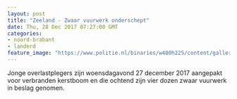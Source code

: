 ```yaml
---
layout: post
title: "Zeeland - Zwaar vuurwerk onderschept"
date: Thu, 28 Dec 2017 07:27:00 GMT
categories: 
- noord-brabant 
- landerd 
feature_image: "https://www.politie.nl/binaries/w400h225/content/gallery/politie/nieuws/2017/december/08-zw/cobra-aansteken.jpg"
---
```


Jonge overlastplegers zijn woensdagavond 27 december 2017 aangepakt voor verbranden kerstboom en die ochtend zijn vier dozen zwaar vuurwerk in beslag genomen.
